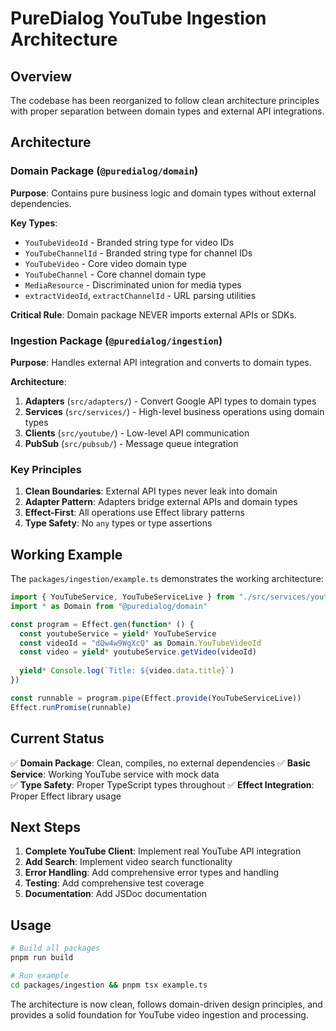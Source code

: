 # PureDialog YouTube Ingestion Architecture

## Overview

The codebase has been reorganized to follow clean architecture principles with proper separation between domain types and external API integrations.

## Architecture

### Domain Package (`@puredialog/domain`)

**Purpose**: Contains pure business logic and domain types without external dependencies.

**Key Types**:
- `YouTubeVideoId` - Branded string type for video IDs
- `YouTubeChannelId` - Branded string type for channel IDs  
- `YouTubeVideo` - Core video domain type
- `YouTubeChannel` - Core channel domain type
- `MediaResource` - Discriminated union for media types
- `extractVideoId`, `extractChannelId` - URL parsing utilities

**Critical Rule**: Domain package NEVER imports external APIs or SDKs.

### Ingestion Package (`@puredialog/ingestion`)

**Purpose**: Handles external API integration and converts to domain types.

**Architecture**:
1. **Adapters** (`src/adapters/`) - Convert Google API types to domain types
2. **Services** (`src/services/`) - High-level business operations using domain types  
3. **Clients** (`src/youtube/`) - Low-level API communication
4. **PubSub** (`src/pubsub/`) - Message queue integration

### Key Principles

1. **Clean Boundaries**: External API types never leak into domain
2. **Adapter Pattern**: Adapters bridge external APIs and domain types
3. **Effect-First**: All operations use Effect library patterns
4. **Type Safety**: No `any` types or type assertions

## Working Example

The `packages/ingestion/example.ts` demonstrates the working architecture:

```typescript
import { YouTubeService, YouTubeServiceLive } from "./src/services/youtube.js"
import * as Domain from "@puredialog/domain"

const program = Effect.gen(function* () {
  const youtubeService = yield* YouTubeService
  const videoId = "dQw4w9WgXcQ" as Domain.YouTubeVideoId
  const video = yield* youtubeService.getVideo(videoId)
  
  yield* Console.log(`Title: ${video.data.title}`)
})

const runnable = program.pipe(Effect.provide(YouTubeServiceLive))
Effect.runPromise(runnable)
```

## Current Status

✅ **Domain Package**: Clean, compiles, no external dependencies
✅ **Basic Service**: Working YouTube service with mock data  
✅ **Type Safety**: Proper TypeScript types throughout
✅ **Effect Integration**: Proper Effect library usage

## Next Steps

1. **Complete YouTube Client**: Implement real YouTube API integration
2. **Add Search**: Implement video search functionality
3. **Error Handling**: Add comprehensive error types and handling
4. **Testing**: Add comprehensive test coverage
5. **Documentation**: Add JSDoc documentation

## Usage

```bash
# Build all packages
pnpm run build

# Run example
cd packages/ingestion && pnpm tsx example.ts
```

The architecture is now clean, follows domain-driven design principles, and provides a solid foundation for YouTube video ingestion and processing.
